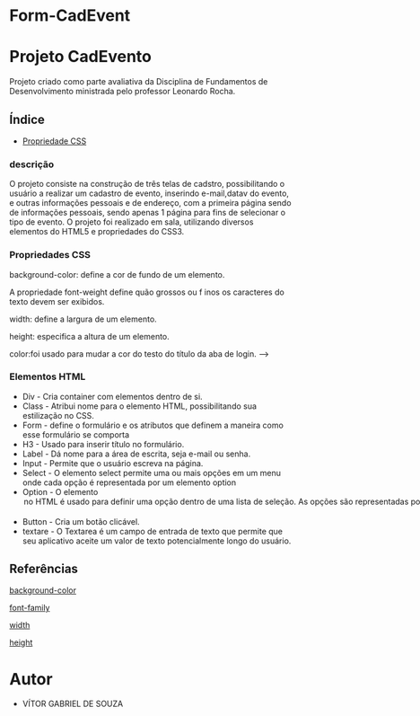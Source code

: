 # Form-CadEvent
# Projeto CadEvento
 
Projeto criado como parte avaliativa da Disciplina de Fundamentos de Desenvolvimento  ministrada pelo professor Leonardo Rocha.
 
## Índice
 
 * [Propriedade CSS](#propriedades-css)
 
  ### descrição
 
O projeto consiste na construção de três telas de cadstro, possibilitando o usuário a realizar um cadastro de evento, inserindo e-mail,datav do evento, e outras informações pessoais e de endereço, com a primeira página sendo de informações pessoais, sendo apenas 1 página para fins de selecionar o tipo de evento. O projeto foi realizado em sala, utilizando diversos elementos do HTML5 e propriedades do CSS3.
 
### Propriedades CSS
 
 background-color: define a cor de fundo de um elemento.
 
A propriedade font-weight define quão grossos ou f inos os caracteres do texto devem ser exibidos.
 
 width: define a largura de um elemento.
 
 height: especifica a altura de um elemento.
 
 color:foi usado para mudar a cor do testo do título da aba de login. -->
 
 ### Elementos HTML
 
 * Div - Cria container com elementos dentro de si.
* Class - Atribui nome para o elemento HTML, possibilitando sua estilização no CSS.
* Form - define o formulário e os atributos que definem a maneira como esse formulário se comporta
* H3 - Usado para inserir título no formulário.
* Label - Dá nome para a área de escrita, seja e-mail ou senha.
* Input -  Permite que o usuário escreva na página.
* Select - O elemento select permite uma ou mais opções em um menu onde cada opção é representada por um elemento option
* Option - O elemento <option> no HTML é usado para definir uma opção dentro de uma lista de seleção. As opções são representadas por este elemento e podem ser agrupadas em elementos <optgroup>.
* Button -  Cria um botão clicável.
* textare - O Textarea é um campo de entrada de texto que permite que seu aplicativo aceite um valor de texto potencialmente longo do usuário.
 
 
## Referências
 
[background-color](https://developer.mozilla.org/pt-BR/docs/Web/CSS/background-color)
 
[font-family](https://developer.mozilla.org/pt-BR/docs/Web/CSS/font-family)
 
[width](https://developer.mozilla.org/en-US/docs/Web/CSS/width)
 
[height](https://developer.mozilla.org/en-US/docs/Web/CSS/height)
 
# Autor
 
* VÍTOR GABRIEL DE SOUZA